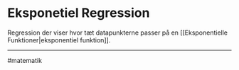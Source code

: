 # Eksponetiel Regression
Regression der viser hvor tæt datapunkterne passer på en [[Eksponentielle Funktioner|eksponentiel funktion]].

---
#matematik 